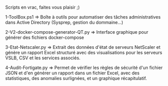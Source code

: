 Scripts en vrac, faites vous plaisir ;)

1-ToolBox.ps1 => Boîte à outils pour automatiser des tâches administratives dans Active Directory (Sysprep, gestion du dommaine...)

2-V2-docker-compose-generator-QT.py => Interface graphique pour générer des fichiers docker-compose

3-Etat-Netscaler.py => Extrait des données d'état de serveurs NetScaler et génère un rapport Excel structuré avec des visualisations pour les serveurs VSLB, CSV et les services associés.

4-Audit-Fortigate.py => Permet de vérifier les règles de sécurité d'un fichier JSON et d'en générer un rapport dans un fichier Excel, avec des statistiques, des anomalies surlignées, et un graphique récapitulatif.
